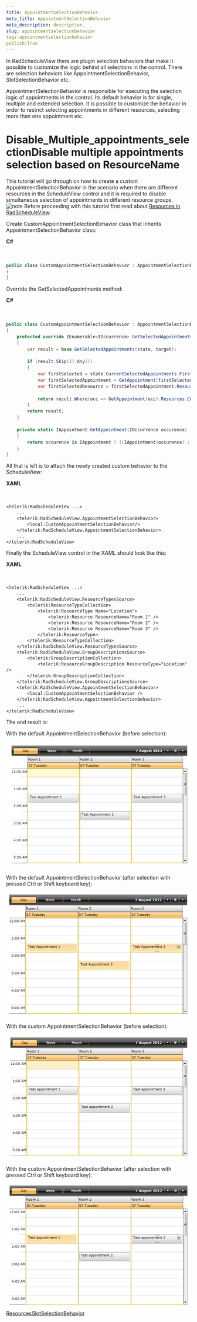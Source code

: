 ```yaml
---
title: AppointmentSelectionBehavior
meta_title: AppointmentSelectionBehavior
meta_description: description.
slug: appointmentselectionbehavior
tags:appointmentselectionbehavior
publish:True
---
```



In RadScheduleView there are plugin selection behaviors that make it possible to customize the logic behind all selections in the control. There are selection behaviors like AppointmentSelectionBehavior, SlotSelectionBehavior etc.

AppointmentSelectionBehavior is responsible for executing the selection logic of appointments in the control. Its default behavior is for single, multiple and extended selection. It is possible to customize the behavior in order to restrict selecting appointments in different resources, selecting more than one appointment etc.

# Disable_Multiple_appointments_selectionDisable multiple appointments selection based on ResourceName

This tutorial will go through on how to create a custom AppointmentSelectionBehavior in the scenario when there are different resources in the ScheduleView control and it is required to disable simultaneous selection of appointments in different resource groups.
    ![note](note.jpg)
    	Before proceeding with this tutorial first read about [Resources in RadScheduleView](D7C21926-1825-4792-9FC1-2ED2170D2AC2).



Create CustomAppointmentSelectionBehavior class that inherits AppointmentSelectionBehavior class:




 __C#__
    

```C#


public class CustomAppointmentSelectionBehavior : AppointmentSelectionBehavior
{
}

```



Override the GetSelectedAppointments method:




 __C#__
    

```C#


public class CustomAppointmentSelectionBehavior : AppointmentSelectionBehavior
{
	protected override IEnumerable<IOccurrence> GetSelectedAppointments(AppointmentSelectionState state, IOccurrence target)
	{
		var result = base.GetSelectedAppointments(state, target);

		if (result.Skip(1).Any())
		{
			var firstSelected = state.CurrentSelectedAppointments.First();
			var firstSelectedAppointment = GetAppointment(firstSelected);
			var firstSelectedResource = firstSelectedAppointment.Resources[0];

			return result.Where(occ => GetAppointment(occ).Resources.Contains(firstSelectedResource));
		}
		return result;
	}

	private static IAppointment GetAppointment(IOccurrence occurence)
	{
		return occurence is IAppointment ? ((IAppointment)occurence) : ((Occurrence)occurence).Appointment;
	}
}

```



All that is left is to attach the newly created custom behavior to the ScheduleView:




 __XAML__
    

```XAML


<telerik:RadScheduleView ...>
	...
	<telerik:RadScheduleView.AppointmentSelectionBehavior>
		<local:CustomAppointmentSelectionBehavior/>
	</telerik:RadScheduleView.AppointmentSelectionBehavior>
	...
</telerik:RadScheduleView>

```



Finally the ScheduleView control in the XAML should look like this:




 __XAML__
    

```XAML


<telerik:RadScheduleView ...>
	...
	<telerik:RadScheduleView.ResourceTypesSource>
		<telerik:ResourceTypeCollection>
			<telerik:ResourceType Name="Location">
				<telerik:Resource ResourceName="Room 1" />
				<telerik:Resource ResourceName="Room 2" />
				<telerik:Resource ResourceName="Room 3" />
			</telerik:ResourceType>
		</telerik:ResourceTypeCollection>
	</telerik:RadScheduleView.ResourceTypesSource>
	<telerik:RadScheduleView.GroupDescriptionsSource>
		<telerik:GroupDescriptionCollection>
			<telerik:ResourceGroupDescription ResourceType="Location" />
		</telerik:GroupDescriptionCollection>
	</telerik:RadScheduleView.GroupDescriptionsSource>
	<telerik:RadScheduleView.AppointmentSelectionBehavior>
		<local:CustomAppointmentSelectionBehavior />
	</telerik:RadScheduleView.AppointmentSelectionBehavior>
	...
</telerik:RadScheduleView>

```



The end result is:



With the default AppointmentSelectionBehavior (before selection):

![radscheduleview features appointment selection behavior 0](../Media/radscheduleview_features_appointment_selection_behavior_0.png)

With the default AppointmentSelectionBehavior (after selection with pressed Ctrl or Shift keyboard key):

![radscheduleview features appointment selection behavior 1](../Media/radscheduleview_features_appointment_selection_behavior_1.png)

With the custom AppointmentSelectionBehavior (before selection):

![radscheduleview features appointment selection behavior 2](../Media/radscheduleview_features_appointment_selection_behavior_2.png)

With the custom AppointmentSelectionBehavior (after selection with pressed Ctrl or Shift keyboard key):

![radscheduleview features appointment selection behavior 3](../Media/radscheduleview_features_appointment_selection_behavior_3.png)[Resources](http://radscheduleview-features-resources.md)[SlotSelectionBehavior](http://radscheduleview-features-slot-selection-behavior.md)
